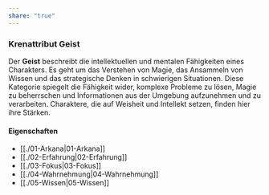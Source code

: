 ```yaml
---
share: "true"
---
```

### Krenattribut Geist  
  
Der **Geist** beschreibt die intellektuellen und mentalen Fähigkeiten eines Charakters. Es geht um das Verstehen von Magie, das Ansammeln von Wissen und das strategische Denken in schwierigen Situationen. Diese Kategorie spiegelt die Fähigkeit wider, komplexe Probleme zu lösen, Magie zu beherrschen und Informationen aus der Umgebung aufzunehmen und zu verarbeiten. Charaktere, die auf Weisheit und Intellekt setzen, finden hier ihre Stärken.  
  
#### Eigenschaften  
- [[./01-Arkana|01-Arkana]]  
- [[./02-Erfahrung|02-Erfahrung]]  
- [[./03-Fokus|03-Fokus]]  
- [[./04-Wahrnehmung|04-Wahrnehmung]]  
- [[./05-Wissen|05-Wissen]]  
